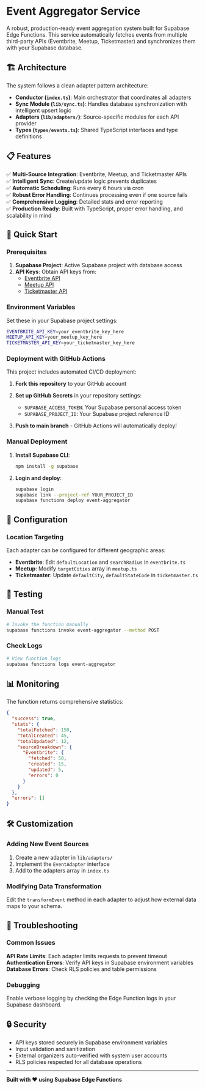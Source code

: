 # Event Aggregator Service

A robust, production-ready event aggregation system built for Supabase Edge Functions. This service automatically fetches events from multiple third-party APIs (Eventbrite, Meetup, Ticketmaster) and synchronizes them with your Supabase database.

## 🏗️ Architecture

The system follows a clean adapter pattern architecture:

- **Conductor (`index.ts`)**: Main orchestrator that coordinates all adapters
- **Sync Module (`lib/sync.ts`)**: Handles database synchronization with intelligent upsert logic  
- **Adapters (`lib/adapters/`)**: Source-specific modules for each API provider
- **Types (`types/events.ts`)**: Shared TypeScript interfaces and type definitions

## 📋 Features

✅ **Multi-Source Integration**: Eventbrite, Meetup, and Ticketmaster APIs  
✅ **Intelligent Sync**: Create/update logic prevents duplicates  
✅ **Automatic Scheduling**: Runs every 6 hours via cron  
✅ **Robust Error Handling**: Continues processing even if one source fails  
✅ **Comprehensive Logging**: Detailed stats and error reporting  
✅ **Production Ready**: Built with TypeScript, proper error handling, and scalability in mind

## 🚀 Quick Start

### Prerequisites

1. **Supabase Project**: Active Supabase project with database access
2. **API Keys**: Obtain API keys from:
   - [Eventbrite API](https://www.eventbrite.com/platform/api)
   - [Meetup API](https://www.meetup.com/api/)
   - [Ticketmaster API](https://developer.ticketmaster.com/)

### Environment Variables

Set these in your Supabase project settings:

```bash
EVENTBRITE_API_KEY=your_eventbrite_key_here
MEETUP_API_KEY=your_meetup_key_here
TICKETMASTER_API_KEY=your_ticketmaster_key_here
```

### Deployment with GitHub Actions

This project includes automated CI/CD deployment:

1. **Fork this repository** to your GitHub account
2. **Set up GitHub Secrets** in your repository settings:
   - `SUPABASE_ACCESS_TOKEN`: Your Supabase personal access token
   - `SUPABASE_PROJECT_ID`: Your Supabase project reference ID

3. **Push to main branch** - GitHub Actions will automatically deploy!

### Manual Deployment

1. **Install Supabase CLI**:
   ```bash
   npm install -g supabase
   ```

2. **Login and deploy**:
   ```bash
   supabase login
   supabase link --project-ref YOUR_PROJECT_ID
   supabase functions deploy event-aggregator
   ```

## 🔧 Configuration

### Location Targeting

Each adapter can be configured for different geographic areas:

- **Eventbrite**: Edit `defaultLocation` and `searchRadius` in `eventbrite.ts`
- **Meetup**: Modify `targetCities` array in `meetup.ts`
- **Ticketmaster**: Update `defaultCity`, `defaultStateCode` in `ticketmaster.ts`

## 🧪 Testing

### Manual Test

```bash
# Invoke the function manually
supabase functions invoke event-aggregator --method POST
```

### Check Logs

```bash
# View function logs
supabase functions logs event-aggregator
```

## 📊 Monitoring

The function returns comprehensive statistics:

```json
{
  "success": true,
  "stats": {
    "totalFetched": 150,
    "totalCreated": 45,
    "totalUpdated": 12,
    "sourceBreakdown": {
      "Eventbrite": {
        "fetched": 50,
        "created": 15,
        "updated": 5,
        "errors": 0
      }
    }
  },
  "errors": []
}
```

## 🛠️ Customization

### Adding New Event Sources

1. Create a new adapter in `lib/adapters/`
2. Implement the `EventAdapter` interface
3. Add to the adapters array in `index.ts`

### Modifying Data Transformation

Edit the `transformEvent` method in each adapter to adjust how external data maps to your schema.

## 🚨 Troubleshooting

### Common Issues

**API Rate Limits**: Each adapter limits requests to prevent timeout  
**Authentication Errors**: Verify API keys in Supabase environment variables  
**Database Errors**: Check RLS policies and table permissions

### Debugging

Enable verbose logging by checking the Edge Function logs in your Supabase dashboard.

## 🔒 Security

- API keys stored securely in Supabase environment variables
- Input validation and sanitization
- External organizers auto-verified with system user accounts
- RLS policies respected for all database operations

---

**Built with ❤️ using Supabase Edge Functions**